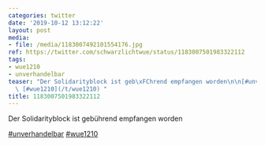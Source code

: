 ```yaml
---
categories: twitter
date: '2019-10-12 13:12:22'
layout: post
media:
- file: /media/1183007492101554176.jpg
ref: https://twitter.com/schwarzlichtwue/status/1183007501983322112
tags:
- wue1210
- unverhandelbar
teaser: "Der Solidarityblock ist geb\xFChrend empfangen worden\n\n[#unverhandelbar](/t/unverhandelbar)\
  \ [#wue1210](/t/wue1210) "
title: 1183007501983322112
---
```

Der Solidarityblock ist gebührend empfangen worden

[#unverhandelbar](/t/unverhandelbar) [#wue1210](/t/wue1210) 